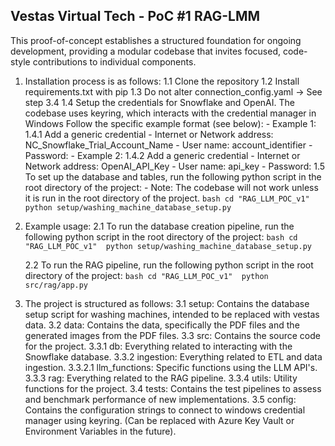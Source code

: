 
## Vestas Virtual Tech - PoC #1 RAG-LMM

This proof-of-concept establishes a structured foundation for ongoing development, providing a modular codebase that invites focused, code-style contributions to individual components.


1. Installation process is as follows:
    1.1 Clone the repository
    1.2 Install requirements.txt with pip
    1.3 Do not alter connection_config.yaml -> See step 3.4
    1.4 Setup the credentials for Snowflake and OpenAI. The codebase uses keyring, which interacts with the credential manager in Windows 
        Follow the specific example format (see below):
        - Example 1:
        1.4.1 Add a generic credential 
            - Internet or Network address: NC_Snowflake_Trial_Account_Name
            - User name: account_identifier
            - Password: <add your snowflake account_identifier here>
        - Example 2:
        1.4.2 Add a generic credential 
            - Internet or Network address: OpenAI_API_Key
            - User name: api_key
            - Password: <add your Open AI API key here>
    1.5 To set up the database and tables, run the following python script in the root directory of the project:
        - Note: The codebase will not work unless it is run in the root directory of the project.
        ```bash
        cd "RAG_LLM_POC_v1" 
        python setup/washing_machine_database_setup.py
        ```

2. Example usage:
    2.1 To run the database creation pipeline, run the following python script in the root directory of the project:
        ```bash
        cd "RAG_LLM_POC_v1" 
        python setup/washing_machine_database_setup.py
        ```
    
    2.2 To run the RAG pipeline, run the following python script in the root directory of the project:
        ```bash
        cd "RAG_LLM_POC_v1" 
        python src/rag/app.py
        ```

3. The project is structured as follows:
    3.1 setup: Contains the database setup script for washing machines, intended to be replaced with vestas data.
    3.2 data: Contains the data, specifically the PDF files and the generated images from the PDF files.
    3.3 src: Contains the source code for the project.
        3.3.1 db: Everything related to interacting with the Snowflake database. 
        3.3.2 ingestion: Everything related to ETL and data ingestion.
            3.3.2.1 llm_functions: Specific functions using the LLM API's.
        3.3.3 rag: Everything related to the RAG pipeline.
        3.3.4 utils: Utility functions for the project.
    3.4 tests: Contains the test pipelines to assess and benchmark performance of new implementations.
    3.5 config: Contains the configuration strings to connect to windows credential manager using keyring. (Can be replaced with Azure Key Vault or Environment Variables in the future).


    
